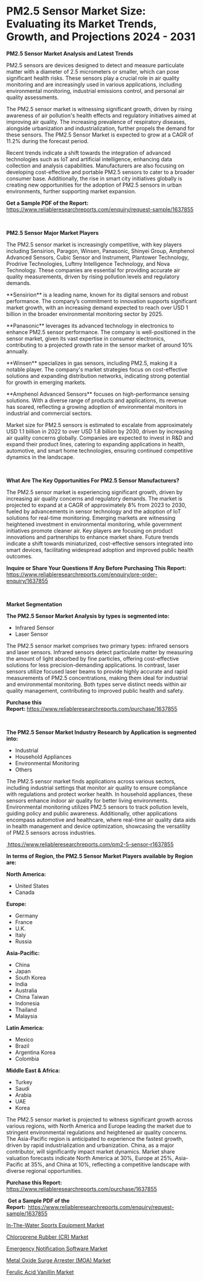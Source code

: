 <p><h1>PM2.5 Sensor Market Size: Evaluating its Market Trends, Growth, and Projections 2024 - 2031</h1></p><p><strong>PM2.5 Sensor Market Analysis and Latest Trends</strong></p>
<p><p>PM2.5 sensors are devices designed to detect and measure particulate matter with a diameter of 2.5 micrometers or smaller, which can pose significant health risks. These sensors play a crucial role in air quality monitoring and are increasingly used in various applications, including environmental monitoring, industrial emissions control, and personal air quality assessments.</p><p>The PM2.5 sensor market is witnessing significant growth, driven by rising awareness of air pollution's health effects and regulatory initiatives aimed at improving air quality. The increasing prevalence of respiratory diseases, alongside urbanization and industrialization, further propels the demand for these sensors. The PM2.5 Sensor Market is expected to grow at a CAGR of 11.2% during the forecast period. </p><p>Recent trends indicate a shift towards the integration of advanced technologies such as IoT and artificial intelligence, enhancing data collection and analysis capabilities. Manufacturers are also focusing on developing cost-effective and portable PM2.5 sensors to cater to a broader consumer base. Additionally, the rise in smart city initiatives globally is creating new opportunities for the adoption of PM2.5 sensors in urban environments, further supporting market expansion.</p></p>
<p><strong>Get a Sample PDF of the Report:&nbsp;</strong> <a href="https://www.reliableresearchreports.com/enquiry/request-sample/1637855">https://www.reliableresearchreports.com/enquiry/request-sample/1637855</a></p>
<p>&nbsp;</p>
<p><strong>PM2.5 Sensor Major Market Players</strong></p>
<p><p>The PM2.5 sensor market is increasingly competitive, with key players including Sensirion, Paragon, Winsen, Panasonic, Shinyei Group, Amphenol Advanced Sensors, Cubic Sensor and Instrument, Plantower Technology, Prodrive Technologies, Luftmy Intelligence Technology, and Nova Technology. These companies are essential for providing accurate air quality measurements, driven by rising pollution levels and regulatory demands.</p><p>**Sensirion** is a leading name, known for its digital sensors and robust performance. The company’s commitment to innovation supports significant market growth, with an increasing demand expected to reach over USD 1 billion in the broader environmental monitoring sector by 2025.</p><p>**Panasonic** leverages its advanced technology in electronics to enhance PM2.5 sensor performance. The company is well-positioned in the sensor market, given its vast expertise in consumer electronics, contributing to a projected growth rate in the sensor market of around 10% annually.</p><p>**Winsen** specializes in gas sensors, including PM2.5, making it a notable player. The company's market strategies focus on cost-effective solutions and expanding distribution networks, indicating strong potential for growth in emerging markets.</p><p>**Amphenol Advanced Sensors** focuses on high-performance sensing solutions. With a diverse range of products and applications, its revenue has soared, reflecting a growing adoption of environmental monitors in industrial and commercial sectors.</p><p>Market size for PM2.5 sensors is estimated to escalate from approximately USD 1.1 billion in 2022 to over USD 1.8 billion by 2030, driven by increasing air quality concerns globally. Companies are expected to invest in R&D and expand their product lines, catering to expanding applications in health, automotive, and smart home technologies, ensuring continued competitive dynamics in the landscape.</p></p>
<p>&nbsp;</p>
<p><strong>What Are The Key Opportunities For PM2.5 Sensor Manufacturers?</strong></p>
<p><p>The PM2.5 sensor market is experiencing significant growth, driven by increasing air quality concerns and regulatory demands. The market is projected to expand at a CAGR of approximately 8% from 2023 to 2030, fueled by advancements in sensor technology and the adoption of IoT solutions for real-time monitoring. Emerging markets are witnessing heightened investment in environmental monitoring, while government initiatives promote cleaner air. Key players are focusing on product innovations and partnerships to enhance market share. Future trends indicate a shift towards miniaturized, cost-effective sensors integrated into smart devices, facilitating widespread adoption and improved public health outcomes.</p></p>
<p><strong>Inquire or Share Your Questions If Any Before Purchasing This Report:</strong> <a href="https://www.reliableresearchreports.com/enquiry/pre-order-enquiry/1637855">https://www.reliableresearchreports.com/enquiry/pre-order-enquiry/1637855</a></p>
<p>&nbsp;</p>
<p><strong>Market Segmentation</strong></p>
<p><strong>The PM2.5 Sensor Market Analysis by types is segmented into:</strong></p>
<p><ul><li>Infrared Sensor</li><li>Laser Sensor</li></ul></p>
<p><p>The PM2.5 sensor market comprises two primary types: infrared sensors and laser sensors. Infrared sensors detect particulate matter by measuring the amount of light absorbed by fine particles, offering cost-effective solutions for less precision-demanding applications. In contrast, laser sensors utilize focused laser beams to provide highly accurate and rapid measurements of PM2.5 concentrations, making them ideal for industrial and environmental monitoring. Both types serve distinct needs within air quality management, contributing to improved public health and safety.</p></p>
<p><strong>Purchase this Report:&nbsp;</strong><a href="https://www.reliableresearchreports.com/purchase/1637855">https://www.reliableresearchreports.com/purchase/1637855</a></p>
<p>&nbsp;</p>
<p><strong>The PM2.5 Sensor Market Industry Research by Application is segmented into:</strong></p>
<p><ul><li>Industrial</li><li>Household Appliances</li><li>Environmental Monitoring</li><li>Others</li></ul></p>
<p><p>The PM2.5 sensor market finds applications across various sectors, including industrial settings that monitor air quality to ensure compliance with regulations and protect worker health. In household appliances, these sensors enhance indoor air quality for better living environments. Environmental monitoring utilizes PM2.5 sensors to track pollution levels, guiding policy and public awareness. Additionally, other applications encompass automotive and healthcare, where real-time air quality data aids in health management and device optimization, showcasing the versatility of PM2.5 sensors across industries.</p></p>
<p><a href="https://www.reliableresearchreports.com/pm2-5-sensor-r1637855">&nbsp;https://www.reliableresearchreports.com/pm2-5-sensor-r1637855</a></p>
<p><strong>In terms of Region, the PM2.5 Sensor Market Players available by Region are:</strong></p>
<p>
    <p> <strong> North America: </strong>
        <ul>
            <li>United States</li>
            <li>Canada</li>
        </ul>
        </p> 
    <p> <strong> Europe: </strong>
        <ul>
            <li>Germany</li>
            <li>France</li>
            <li>U.K.</li>
            <li>Italy</li>
            <li>Russia</li>
        </ul>
        </p> 
    <p> <strong> Asia-Pacific: </strong>
        <ul>
            <li>China</li>
            <li>Japan</li>
            <li>South Korea</li>
            <li>India</li>
            <li>Australia</li>
            <li>China Taiwan</li>
            <li>Indonesia</li>
            <li>Thailand</li>
            <li>Malaysia</li>
        </ul>
        </p> 
    <p> <strong> Latin America: </strong>
        <ul>
            <li>Mexico</li>
            <li>Brazil</li>
            <li>Argentina Korea</li>
            <li>Colombia</li>
        </ul>
        </p> 
    <p> <strong> Middle East & Africa: </strong>
        <ul>
            <li>Turkey</li>
            <li>Saudi</li>
            <li>Arabia</li>
            <li>UAE</li>
            <li>Korea</li>
        </ul>
    </p>
    </p>
<p><p>The PM2.5 sensor market is projected to witness significant growth across various regions, with North America and Europe leading the market due to stringent environmental regulations and heightened air quality concerns. The Asia-Pacific region is anticipated to experience the fastest growth, driven by rapid industrialization and urbanization. China, as a major contributor, will significantly impact market dynamics. Market share valuation forecasts indicate North America at 30%, Europe at 25%, Asia-Pacific at 35%, and China at 10%, reflecting a competitive landscape with diverse regional opportunities.</p></p>
<p><strong>Purchase this Report: </strong><a href="https://www.reliableresearchreports.com/purchase/1637855">https://www.reliableresearchreports.com/purchase/1637855</a></p>
<p>&nbsp;<strong>Get a Sample PDF of the Report:&nbsp;&nbsp;</strong><a href="https://www.reliableresearchreports.com/enquiry/request-sample/1637855">https://www.reliableresearchreports.com/enquiry/request-sample/1637855</a></p>
<p><strong></strong></p>
<p><p><a href="https://issuu.com/reportprime-2/docs/in-the-water-sports-equipment-marke_12be414dc16070">In-The-Water Sports Equipment Market</a></p><p><a href="https://github.com/FahadAhmed712/Market-Research-Report-List-1/blob/main/chloroprene-rubber-cr-market.md">Chloroprene Rubber (CR) Market</a></p><p><a href="https://www.linkedin.com/pulse/exploring-emergency-notification-software-market-dynamics-ycr8e">Emergency Notification Software Market</a></p><p><a href="https://medium.com/@dm15982023/metal-oxide-surge-arrester-moa-market-indicators-market-size-regional-breakdown-market-player-c05ae966cdb9?postPublishedType=repub">Metal Oxide Surge Arrester (MOA) Market</a></p><p><a href="https://medium.com/@dm15982023/global-ferulic-acid-vanillin-market-share-and-growth-opportunities-and-market-size-growing-with-a-04aabb8f6fda">Ferulic Acid Vanillin Market</a></p></p>